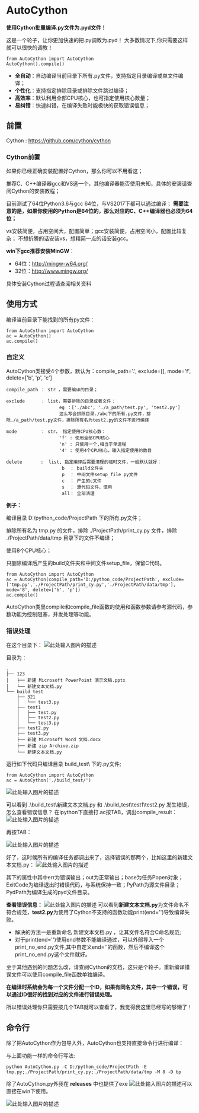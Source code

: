AutoCython
==================

**使用Cython批量编译.py文件为.pyd文件！**

这是一个轮子，让你更加快速的把.py调教为.pyd！
大多数情况下,你只需要这样就可以很快的调教！

    from AutoCython import AutoCython
    AutoCython().compile()

* **全自动**：自动编译当前目录下所有.py文件，支持指定目录编译或单文件编译；
* **个性化**：支持指定排除目录或排除文件跳过编译；
* **高效率**：默认利用全部CPU核心，也可指定使用核心数量；
* **易纠错**：快速纠错，在编译失败时能极快的获取错误信息；

## 前置
Cython : https://github.com/cython/cython

### Cython前置
如果你已经正确安装配置好Cython，那么你可以不用看这；

推荐C、C++编译器gcc和VS选一个，其他编译器能否使用未知，具体的安装请查阅Cython的安装教程；

目前测试了64位Python3.6与gcc 64位，与VS2017下都可以通过编译；
**需要注意的是，如果你使用的Python是64位的，那么对应的C、C++编译器也必须为64位；**

vs安装简便，占用空间大，配置简单；gcc安装简便，占用空间小，配置比较复杂；
不想折腾的话安装vs，想精简一点的话安装gcc。

**win下gcc推荐安装MinGW**：
* 64位：http://mingw-w64.org/
* 32位：http://www.mingw.org/

具体安装Cython过程请查阅相关资料

## 使用方式
编译当前目录下能找到的所有py文件：

    from AutoCython import AutoCython
    ac = AutoCython()
    ac.compile()
### 自定义
AutoCython类接受4个参数，默认为：compile_path='.', exclude=[], mode='f', delete=['b', 'p', 'c']

    compile_path ： str ，需要编译的目录；

    exclude      ： list，需要排除的目录或者文件：
                        eg ：['./abc', './a_path/test.py', 'test2.py']
                        这么写会排除目录./abc下的所有.py文件，排除./a_path/test.py文件，排除所有名为test2.py的文件不进行编译

    mode         ： str， 指定使用CPU核心数：
                        'f' : 使用全部CPU核心
                        'n' : 只使用一个,相当于单进程
                        '4' : 使用4个CPU核心，输入指定使用的数目

    delete       :  list, 指定编译后需要清理的临时文件，一般默认就好：
                         b  ： build文件夹
                         p  ： 中间文件setup_file py文件
                         c  ： 产生的c文件
                         s  ： 源代码文件，慎用
                         all： 全部清理

**例子：**

编译目录 D:/python_code/ProjectPath 下的所有.py文件；

排除所有名为 tmp.py 的文件，排除 ./ProjectPath/print_cy.py 文件，排除 ./ProjectPath/data/tmp 目录下的文件不编译；

使用8个CPU核心；

只删除编译后产生的build文件夹和中间文件setup_file，保留C代码。

    from AutoCython import AutoCython
    ac = AutoCython(compile_path='D:/python_code/ProjectPath', exclude=['tmp.py','./ProjectPath/print_cy.py','./ProjectPath/data/tmp'], mode='8', delete=['b', 'p'])
    ac.compile()

AutoCython类里compile和compile_file函数的使用和函数参数请参考源代码，参数功能为控制阻塞，并发处理等功能。

### 错误处理
在这个目录下：
![此处输入图片的描述][1]

目录为：

    .
    ├── 123
    │   ├── 新建 Microsoft PowerPoint 演示文稿.pptx
    │   └── 新建文本文档.py
    └── build_test
        ├── 321
        │   └── test3.py
        ├── test1
        │   ├── test.py
        │   ├── test2.py
        │   └── test3.py
        ├── test2.py
        ├── test3.py
        ├── 新建 Microsoft Word 文档.docx
        ├── 新建 zip Archive.zip
        └── 新建文本文档.py


运行如下代码只编译目录 build_test\ 下的.py文件;

    from AutoCython import AutoCython
    ac = AutoCython('./build_test/')

![此处输入图片的描述][2]

可以看到 .\build_test\新建文本文档.py 和 .\build_test\test1\test2.py 发生错误，怎么查看错误信息？
在ipython下直接打.ac按TAB，调出compile_result：
![此处输入图片的描述][3]

再按TAB：

![此处输入图片的描述][4]

好了，这时候所有的编译任务都调出来了，选择错误的那两个，比如这里的新建文本文档.py：
![此处输入图片的描述][5]

其下的属性中其中err为错误输出；out为正常输出；base为任务Popen对象；ExitCode为编译退出时错误代码，与系统保持一致；PyPath为源文件目录；PydPath为编译生成的pyd文件目录。


**查看错误信息：**
![此处输入图片的描述][6]
可以看到**新建文本文档.py**为文件命名不符合规范，**test2.py**为使用了Cython不支持的函数功能print(end='')导致编译失败。

 - 解决的方法一是重新命名 新建文本文档.py ，让其文件名符合C命名规范;
 - 对于print(end='')使用end参数不能编译通过，可以外部导入一个print_no_end.py文件,其中自定义end=''的函数，然后不编译这个print_no_end.py这个文件就好。

至于其他遇到的问题怎么改，请查阅Cython的文档，这只是个轮子。重新编译错误文件可以使用compile_file函数单独编译。

**在编译时系统会为每一个文件分配一个ID，如果有同名文件，其中一个错误，可以通过ID很好的找到对应的文件进行错误处理。**

所以错误处理你只需要按几个TAB就可以查看了，我觉得我这里已经写的够懒了！


## 命令行
除了把AutoCython作为包导入外，AutoCython也支持直接命令行进行编译：

与上面功能一样的命令行写法:

    python AutoCython.py -C D:/python_code/ProjectPath -E tmp.py;./ProjectPath/print_cy.py;./ProjectPath/data/tmp -M 8 -D bp

除了AutoCython.py外我在 **releases** 中也提供了exe ![此处输入图片的描述][7]可以直接在win下使用。

![此处输入图片的描述][8]


  [1]: https://ws4.sinaimg.cn/large/8253c4ddly1fzgmw57xpuj21740prkjl.jpg
  [2]: https://ws3.sinaimg.cn/large/8253c4ddly1fzgmyy53cuj21740prkjl.jpg
  [3]: https://ws3.sinaimg.cn/large/8253c4ddly1fzgn5gh4wqj20k60200t5
  [4]: https://ws3.sinaimg.cn/large/8253c4ddly1fzgn5gvvt5j20h1028wev
  [5]: https://ws3.sinaimg.cn/large/8253c4ddly1fzgn5h9jihj20en02aq38
  [6]: https://ws2.sinaimg.cn/large/8253c4ddly1fzgnbzactvj21740prnpd.jpg
  [7]: https://ws1.sinaimg.cn/large/8253c4ddly1fzhe1p3xrij203n03mq30.jpg
  [8]: https://ws2.sinaimg.cn/large/8253c4ddly1fzhe4nnwwgj21740pr7wh.jpg